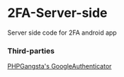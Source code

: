 # 2FA-Server-side
Server side code for 2FA android app 

### Third-parties
[PHPGangsta's GoogleAuthenticator](https://github.com/PHPGangsta/GoogleAuthenticator)
